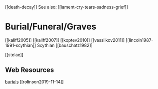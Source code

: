 [[death-decay]]
See also: [[lament-cry-tears-sadness-grief]]
# Burial/Funeral/Graves
[[kaliff2005]]
[[kaliff2007]]
[[koptev2010]]
[[vassilkov2011]]
[[lincoln1987-1991-scythian]] Scythian
[[bauschatz1982]]

[[stelae]]

## Web Resources
[burials](https://www.indo-european-connection.com/religion/customs/burials)
[[rolinson2019-11-14]]